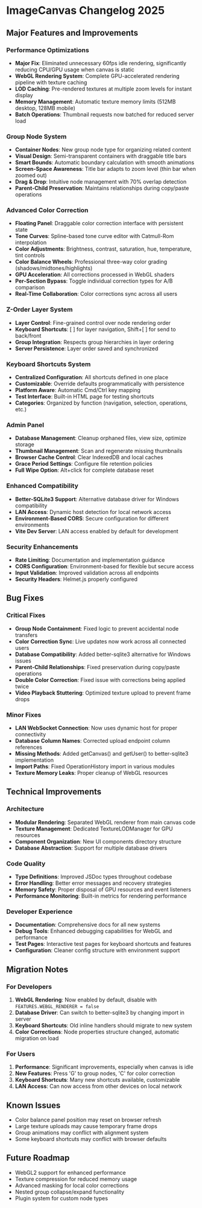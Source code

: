 # ImageCanvas Changelog 2025

## Major Features and Improvements

### Performance Optimizations
- **Major Fix**: Eliminated unnecessary 60fps idle rendering, significantly reducing CPU/GPU usage when canvas is static
- **WebGL Rendering System**: Complete GPU-accelerated rendering pipeline with texture caching
- **LOD Caching**: Pre-rendered textures at multiple zoom levels for instant display
- **Memory Management**: Automatic texture memory limits (512MB desktop, 128MB mobile)
- **Batch Operations**: Thumbnail requests now batched for reduced server load

### Group Node System
- **Container Nodes**: New group node type for organizing related content
- **Visual Design**: Semi-transparent containers with draggable title bars
- **Smart Bounds**: Automatic boundary calculation with smooth animations
- **Screen-Space Awareness**: Title bar adapts to zoom level (thin bar when zoomed out)
- **Drag & Drop**: Intuitive node management with 70% overlap detection
- **Parent-Child Preservation**: Maintains relationships during copy/paste operations

### Advanced Color Correction
- **Floating Panel**: Draggable color correction interface with persistent state
- **Tone Curves**: Spline-based tone curve editor with Catmull-Rom interpolation
- **Color Adjustments**: Brightness, contrast, saturation, hue, temperature, tint controls
- **Color Balance Wheels**: Professional three-way color grading (shadows/midtones/highlights)
- **GPU Acceleration**: All corrections processed in WebGL shaders
- **Per-Section Bypass**: Toggle individual correction types for A/B comparison
- **Real-Time Collaboration**: Color corrections sync across all users

### Z-Order Layer System
- **Layer Control**: Fine-grained control over node rendering order
- **Keyboard Shortcuts**: [ ] for layer navigation, Shift+[ ] for send to back/front
- **Group Integration**: Respects group hierarchies in layer ordering
- **Server Persistence**: Layer order saved and synchronized

### Keyboard Shortcuts System
- **Centralized Configuration**: All shortcuts defined in one place
- **Customizable**: Override defaults programmatically with persistence
- **Platform Aware**: Automatic Cmd/Ctrl key mapping
- **Test Interface**: Built-in HTML page for testing shortcuts
- **Categories**: Organized by function (navigation, selection, operations, etc.)

### Admin Panel
- **Database Management**: Cleanup orphaned files, view size, optimize storage
- **Thumbnail Management**: Scan and regenerate missing thumbnails
- **Browser Cache Control**: Clear IndexedDB and local caches
- **Grace Period Settings**: Configure file retention policies
- **Full Wipe Option**: Alt+click for complete database reset

### Enhanced Compatibility
- **Better-SQLite3 Support**: Alternative database driver for Windows compatibility
- **LAN Access**: Dynamic host detection for local network access
- **Environment-Based CORS**: Secure configuration for different environments
- **Vite Dev Server**: LAN access enabled by default for development

### Security Enhancements
- **Rate Limiting**: Documentation and implementation guidance
- **CORS Configuration**: Environment-based for flexible but secure access
- **Input Validation**: Improved validation across all endpoints
- **Security Headers**: Helmet.js properly configured

## Bug Fixes

### Critical Fixes
- **Group Node Containment**: Fixed logic to prevent accidental node transfers
- **Color Correction Sync**: Live updates now work across all connected users
- **Database Compatibility**: Added better-sqlite3 alternative for Windows issues
- **Parent-Child Relationships**: Fixed preservation during copy/paste operations
- **Double Color Correction**: Fixed issue with corrections being applied twice
- **Video Playback Stuttering**: Optimized texture upload to prevent frame drops

### Minor Fixes
- **LAN WebSocket Connection**: Now uses dynamic host for proper connectivity
- **Database Column Names**: Corrected upload endpoint column references
- **Missing Methods**: Added getCanvas() and getUser() to better-sqlite3 implementation
- **Import Paths**: Fixed OperationHistory import in various modules
- **Texture Memory Leaks**: Proper cleanup of WebGL resources

## Technical Improvements

### Architecture
- **Modular Rendering**: Separated WebGL renderer from main canvas code
- **Texture Management**: Dedicated TextureLODManager for GPU resources
- **Component Organization**: New UI components directory structure
- **Database Abstraction**: Support for multiple database drivers

### Code Quality
- **Type Definitions**: Improved JSDoc types throughout codebase
- **Error Handling**: Better error messages and recovery strategies
- **Memory Safety**: Proper disposal of GPU resources and event listeners
- **Performance Monitoring**: Built-in metrics for rendering performance

### Developer Experience
- **Documentation**: Comprehensive docs for all new systems
- **Debug Tools**: Enhanced debugging capabilities for WebGL and performance
- **Test Pages**: Interactive test pages for keyboard shortcuts and features
- **Configuration**: Cleaner config structure with environment support

## Migration Notes

### For Developers
1. **WebGL Rendering**: Now enabled by default, disable with `FEATURES.WEBGL_RENDERER = false`
2. **Database Driver**: Can switch to better-sqlite3 by changing import in server
3. **Keyboard Shortcuts**: Old inline handlers should migrate to new system
4. **Color Corrections**: Node properties structure changed, automatic migration on load

### For Users
1. **Performance**: Significant improvements, especially when canvas is idle
2. **New Features**: Press 'G' to group nodes, 'C' for color correction
3. **Keyboard Shortcuts**: Many new shortcuts available, customizable
4. **LAN Access**: Can now access from other devices on local network

## Known Issues
- Color balance panel position may reset on browser refresh
- Large texture uploads may cause temporary frame drops
- Group animations may conflict with alignment system
- Some keyboard shortcuts may conflict with browser defaults

## Future Roadmap
- WebGL2 support for enhanced performance
- Texture compression for reduced memory usage
- Advanced masking for local color corrections
- Nested group collapse/expand functionality
- Plugin system for custom node types